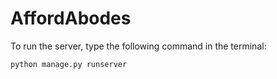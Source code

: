 # AffordAbodes

To run the server, type the following command in the terminal:

```bash
python manage.py runserver
